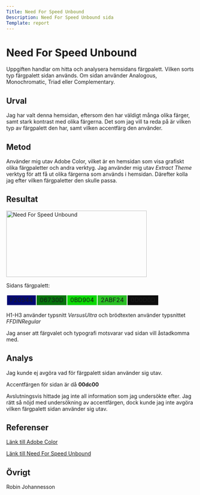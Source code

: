 ```yaml
---
Title: Need For Speed Unbound
Description: Need For Speed Unbound sida
Template: report
---
```


Need For Speed Unbound
=======================

Uppgiften handlar om hitta och analysera hemsidans färgpalett. Vilken sorts typ färgpalett sidan används. Om sidan använder Analogous, Monochromatic, Triad eller Complementary. 

Urval
-----------------------

Jag har valt denna hemsidan, eftersom den har väldigt många olika färger, samt stark kontrast med olika färgerna. Det som jag vill ta reda på är vilken typ av färgpalett den har, samt vilken accentfärg den använder.

Metod
-----------------------

Använder mig utav Adobe Color, vilket är en hemsidan som visa grafiskt olika färgpaletter och andra verktyg. Jag använder mig utav <em>Extract Theme</em> verktyg för att få ut olika färgerna som används i hemsidan. Därefter kolla jag efter vilken färgpaletter den skulle passa.

Resultat
-----------------------

<img width="375" height="177" src="%base_url%/assets/img/need_for_speed_unbound.png" alt="Need For Speed Unbound">

Sidans färgpalett:

<table style="border-collapse: separate">
    <tr>
        <td style="background-color: #020873;">F20544</td>
        <td style="background-color: #06730D;">06730D</td>
        <td style="background-color: #0BD904;">0BD904</td>
        <td style="background-color: #2ABF24;">2ABF24</td>
        <td style="background-color: #0D0D0D;">0D0D0D</td>
    </tr>
</table>

H1-H3 använder typsnitt <em>VersusUltra</em> och brödtexten använder typsnittet <em>FFDINRegular</em>

Jag anser att färgvalet och typografi motsvarar vad sidan vill åstadkomma med.

Analys
-----------------------

Jag kunde ej avgöra vad för färgpalett sidan använder sig utav.

Accentfärgen för sidan är då <b>00dc00</b>

Avslutningsvis hittade jag inte all information som jag undersökte efter. Jag rätt så nöjd med undersökning av accentfärgen, dock kunde jag inte avgöra vilken färgpalett sidan använder sig utav.

Referenser
-----------------------

[Länk till Adobe Color](https://color.adobe.com/)

[Länk till Need For Speed Unbound](https://www.ea.com/games/need-for-speed/need-for-speed-unbound)

Övrigt
-----------------------

Robin Johannesson
